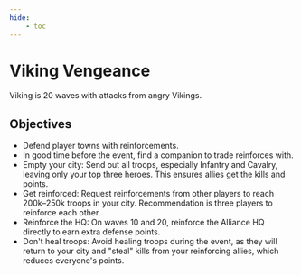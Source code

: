 ```yaml
---
hide:
	- toc
---
```


# Viking Vengeance

Viking is 20 waves with attacks from angry Vikings.

## Objectives
- Defend player towns with reinforcements.
- In good time before the event, find a companion to trade reinforces with. 
- Empty your city: Send out all troops, especially Infantry and Cavalry, leaving only your top three heroes. This ensures allies get the kills and points.
- Get reinforced: Request reinforcements from other players to reach 200k–250k troops in your city. Recommendation is three players to reinforce each other.
- Reinforce the HQ: On waves 10 and 20, reinforce the Alliance HQ directly to earn extra defense points.
- Don't heal troops: Avoid healing troops during the event, as they will return to your city and "steal" kills from your reinforcing allies, which reduces everyone's points.

